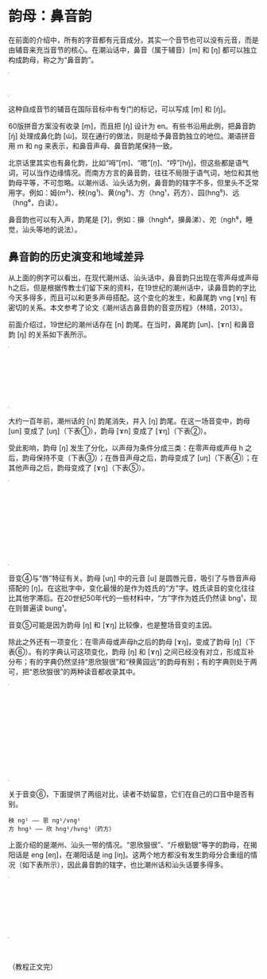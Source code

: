 # 韵母：鼻音韵

在前面的介绍中，所有的字音都有元音成分。其实一个音节也可以没有元音，而是由辅音来充当音节的核心。在潮汕话中，鼻音（属于辅音）[m] 和 [ŋ] 都可以独立构成韵母，称之为“鼻音韵”。

<table style="width:1px; white-space:nowrap; text-align:center;">
  <tr>
    <td><span style="font-size:2em;">ng</span> [ŋ] 黄</td>
    <td><span style="font-size:2em;">m</span> [m] 姆</td>
  </tr>
</table>

这种自成音节的辅音在国际音标中有专门的标记，可以写成 [m̩] 和 [ŋ̍]。

60版拼音方案没有收录 [m̩]，而且把 [ŋ̍] 设计为 en。有些书沿用此例，把鼻音韵 [ŋ̍] 处理成鼻化韵 [ɯ̃]。现在通行的做法，则是给予鼻音韵独立的地位。潮语拼音用 m 和 ng 来表示，和鼻音声母、鼻音韵尾保持一致。

北京话里其实也有鼻化韵，比如“呣”[m̩]、“嗯”[n̩]、“哼”[hŋ̍]，但这些都是语气词，可以当作边缘情况。而南方方言的鼻音韵，往往不局限于语气词，地位和其他韵母平等，不可忽略。以潮州话、汕头话为例，鼻音韵的辖字不多，但里头不乏常用字。例如：姆(m²)、秧(ng¹)、黄(ng⁵)、方（hng¹，药方）、园(hng⁵)、远（hng⁶，白读）。

鼻音韵也可以有入声，韵尾是 [ʔ]，例如：擤（hngh⁴，擤鼻涕）、夗（ngh⁸，睡觉，汕头等地的说法）。

## 鼻音韵的历史演变和地域差异

从上面的例字可以看出，在现代潮州话、汕头话中，鼻音韵只出现在零声母或声母h之后。但是根据传教士们留下来的资料，在19世纪的潮州话中，读鼻音韵的字比今天多得多，而且可以和更多声母搭配。这个变化的发生，和鼻尾韵 vng [ɤŋ] 有密切的关系。本文参考了论文《潮州话古鼻音韵的音变历程》（林晴，2013）。

前面介绍过，19世纪的潮州话存在 [n] 韵尾。在当时，鼻尾韵 [un]、[ɤn] 和鼻音韵 [ŋ] 的关系如下表所示。

<table style="width:1px; white-space:nowrap; text-align:center;">
  <tr>
    <td></td>
    <td>零声母或 h</td>
    <td>唇音声母</td>
    <td>其他声母</td>
  </tr>
  <tr>
    <td>[un]</td>
    <td>温韵分云</td>
    <td>喷盆文闻</td>
    <td>唇君顺润</td>
  </tr>
  <tr>
    <td>[ŋ]</td>
    <td>秧黄园远</td>
    <td>方饭问门</td>
    <td>肠缸村酸</td>
  </tr>
  <tr>
    <td>[ɤn]</td>
    <td>恩欣狠很</td>
    <td>-</td>
    <td>斤根勤银</td>
  </tr>
</table>

大约一百年前，潮州话的 [n] 韵尾消失，并入 [ŋ] 韵尾。在这一场音变中，韵母 [un] 变成了 [uŋ]（下表①），韵母 [ɤn] 变成了 [ɤŋ]（下表②）。

受此影响，韵母 [ŋ] 发生了分化，以声母为条件分成三类：在零声母或声母 h 之后，韵母保持不变（下表③）；在唇音声母之后，韵母变成了 [uŋ]（下表④）；在其他声母之后，韵母变成了 [ɤŋ]（下表⑤）。

<table style="width:1px; white-space:nowrap; text-align:center;">
  <tr>
    <td></td>
    <td>零声母或 h</td>
    <td>唇音声母</td>
    <td>其他声母</td>
  </tr>
  <tr>
    <td><span style="color:red;">[uŋ]①</span></td>
    <td>温韵分云</td>
    <td>喷盆文闻<br>
      <span style="color:red;">方饭问门④</span></td>
    <td>唇君顺润</td>
  </tr>
  <tr>
    <td>[ŋ]</td>
    <td><span style="color:red;">秧黄园远③</span></td>
    <td>-</td>
    <td>-</td>
  </tr>
  <tr>
    <td><span style="color:red;">[ɤŋ]②</span></td>
    <td>恩欣狠很</td>
    <td>-</td>
    <td><span style="color:red;">肠缸村酸⑤</span><br>
      斤根勤银</td>
  </tr>
</table>

音变④与“唇”特征有关。韵母 [uŋ] 中的元音 [u] 是圆唇元音，吸引了与唇音声母搭配的 [ŋ]。在这批字中，变化最慢的是作为姓氏的“方”字。姓氏读音的变化往往比其他字滞后。在20世纪50年代的一些材料中，“方”字作为姓氏仍然读 bng¹，现在则普遍读 bung¹。

音变⑤可能是因为韵母 [ŋ] 和 [ɤŋ] 比较像，也是整场音变的主因。

除此之外还有一项变化：在零声母或声母h之后的韵母 [ɤŋ]，变成了韵母 [ŋ]（下表⑥）。有的字典认可这项变化，韵母 [ŋ] 和 [ɤŋ] 之间已经没有对立，形成互补分布；有的字典仍然坚持“恩欣狠很”和“秧黄园远”的韵母有别；有的字典则处于两可，把“恩欣狠很”的两种读音都收录其中。

<table style="width:1px; white-space:nowrap; text-align:center;">
  <tr>
    <td></td>
    <td>零声母或 h</td>
    <td>唇音声母</td>
    <td>其他声母</td>
  </tr>
  <tr>
    <td>[uŋ]</td>
    <td>温韵分云</td>
    <td>喷盆文闻<br>方饭问门</td>
    <td>唇君顺润</td>
  </tr>
  <tr>
    <td>[ŋ]</td>
    <td>秧黄园远<br>
      <span style="color:red;">恩欣狠很⑥</span></td>
    <td>-</td>
    <td>-</td>
  </tr>
  <tr>
    <td>[ɤŋ]</td>
    <td>-</td>
    <td>-</td>
    <td>肠缸村酸<br>斤根勤银</td>
  </tr>
</table>

关于音变⑥，下面提供了两组对比，读者不妨留意，它们在自己的口音中是否有别。

```
秧 ng¹ —— 恩 ng¹/vng¹
方 hng¹ —— 欣 hng¹/hvng¹（药方）
```

上面介绍的是潮州、汕头一带的情况。“恩欣狠很”、“斤根勤银”等字的韵母，在揭阳话是 eng [eŋ]，在潮阳话是 ing [iŋ]。这两个地方都没有发生韵母分合重组的情况（如下表所示），因此鼻音韵的辖字，也比潮州话和汕头话要多得多。

<table style="width:1px; white-space:nowrap; text-align:center;">
  <tr>
    <td></td>
    <td>零声母或 h</td>
    <td>唇音声母</td>
    <td>其他声母</td>
  </tr>
  <tr>
    <td>[uŋ]</td>
    <td>温韵分云</td>
    <td>喷盆文闻</td>
    <td>唇君顺润</td>
  </tr>
  <tr>
    <td>[ŋ]</td>
    <td>秧黄园远</td>
    <td>方饭问门</td>
    <td>肠缸村酸</td>
  </tr>
  <tr>
    <td><span style="color:red;">揭[eŋ] / 潮[iŋ]</span></td>
    <td>恩欣狠很</td>
    <td>+</td>
    <td>斤根勤银</td>
  </tr>
</table>

<br>

（教程正文完）
